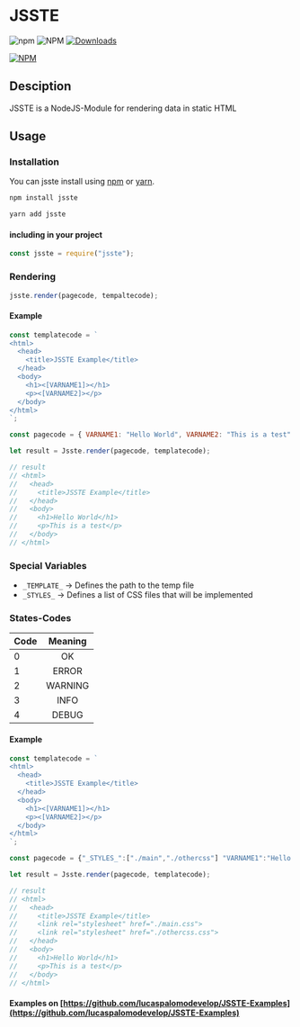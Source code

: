 # JSSTE

![npm](https://img.shields.io/npm/v/jsste)
![NPM](https://img.shields.io/npm/l/jsste)
[![Downloads](https://img.shields.io/npm/dm/jsste)](https://www.npmjs.com/package/jsste)

[![NPM](https://nodei.co/npm/jsste.png)](https://www.npmjs.com/package/jsste)

## Desciption

JSSTE is a NodeJS-Module for rendering data in static HTML

## Usage

### Installation

You can jsste install using [npm](https://www.npmjs.com/package/jsste) or [yarn](https://yarnpkg.com/package/jsste).

```sh
npm install jsste
```

```sh
yarn add jsste
```

#### including in your project

```javascript
const jsste = require("jsste");
```

### Rendering

```javascript
jsste.render(pagecode, tempaltecode);
```

#### Example

```javascript
const templatecode = `
<html>
  <head>
    <title>JSSTE Example</title>
  </head>
  <body>
    <h1><[VARNAME1]></h1>
    <p><[VARNAME2]></p>
  </body>
</html>
`;

const pagecode = { VARNAME1: "Hello World", VARNAME2: "This is a test" };

let result = Jsste.render(pagecode, templatecode);

// result
// <html>
//   <head>
//     <title>JSSTE Example</title>
//   </head>
//   <body>
//     <h1>Hello World</h1>
//     <p>This is a test</p>
//   </body>
// </html>
```

### Special Variables

- `_TEMPLATE_` -> Defines the path to the temp file
- `_STYLES_` -> Defines a list of CSS files that will be implemented

### States-Codes

| Code | Meaning |
| :--- | :-----: |
| 0    |   OK    |
| 1    |  ERROR  |
| 2    | WARNING |
| 3    |  INFO   |
| 4    |  DEBUG  |

#### Example

```javascript
const templatecode = `
<html>
  <head>
    <title>JSSTE Example</title>
  </head>
  <body>
    <h1><[VARNAME1]></h1>
    <p><[VARNAME2]></p>
  </body>
</html>
`;

const pagecode = {"_STYLES_":["./main","./othercss"] "VARNAME1":"Hello World", "VARNAME2":"This is a test"};

let result = Jsste.render(pagecode, templatecode);

// result
// <html>
//   <head>
//     <title>JSSTE Example</title>
//     <link rel="stylesheet" href="./main.css">
//     <link rel="stylesheet" href="./othercss.css">
//   </head>
//   <body>
//     <h1>Hello World</h1>
//     <p>This is a test</p>
//   </body>
// </html>

```

#### Examples on [https://github.com/lucaspalomodevelop/JSSTE-Examples](https://github.com/lucaspalomodevelop/JSSTE-Examples)
